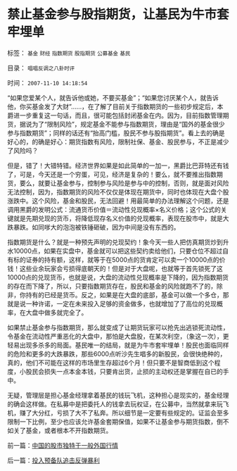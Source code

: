 # 禁止基金参与股指期货，让基民为牛市套牢埋单

标签： `基金` `财经` `指数期货` `股指期货` `公募基金` `基民` 

目录： `唱唱反调之八卦时评`

时间： `2007-11-10 14:18:54`

“如果您爱某个人，就告诉他或她，不要买基金”；“如果您讨厌某个人，就告诉他，你买基金发了大财”……，在了解了目前关于指数期货的一些初步规定后，本爵进一步重复这一句话，而且，很可能包括封闭基金在内。因为，目前指数管理期货，据说为了“限制风险”，规定基金不能参与指数期货，理由是“国外的基金很少参与指数期货”；同样的话还有“抬高门槛，股民不参与股指期货”。看上去的确是好心的，的确是好心：期货指数有风险，限制社保、基金、股民参与，不正是减少了风险吗？

但是，错了！大错特错。经济世界如果是如此简单的一加一，黑爵比巴菲特还有钱了，可是，今天还是一个穷蛋，可见，经济是复杂的！要么，就不要推出指数期货，要么，就要让基金参与，控制参与风险是参与中的控制，否则，就是面对风险无法控制，因为，指数期货的风险不仅仅是体现在期货中，同时也体现在大盘个股涨跌中。这个风险，基金和股民，无法回避！用最简单的办法理解这个问题，还是调用黑爵的发明公式：流通货币价值＝流动性兑现概率×名义价格；这个公式的关键就是先期兑现的货币，将降低现存名义价值的兑现概率，表现在股市中，就是大跌暴跌。如同嗲大的泡泡被铁锤砸破，因为中间是没有东西的。

指数期货是什么？就是一种预先声明的兑现契约！象今天一些人把仿真期货炒到升水10000点，如果在实盘中，基金就可以把这些契约卖给他们，只要仓位不超过自有标的证券的持有额，这样，就等于在5000点的货肯定可以卖一个10000点的价钱！这些业余玩家会亏损得底朝天的！但是对于大盘呢，也就等于首先锁死了这10000点的兑现货币，也就是说，大盘的流动性兑现概率是下降的，因为指数期货的存在而下降了，所以，只要指数期货存在，股民和基金的风险就跑不了的，除非，你持有的已经是货币。反之，如果是在大盘的底部，基金可以做一个多仓，那就是说一种许诺，一定在未来投入足够的资金做多，也就增加了了高位的兑现概率，在大盘中做多就完全了。

如果禁止基金参与指数期货，那么就变成了让期货玩家可以抢先出逃锁死流动性，令基金在流动性严重恶化的大盘中，那怕是大盘股，在某次利空，（象这一次），更轻易出现多杀多的局面。基民唯一的结局，就是为牛市套牢埋单！股民也面临同样的危险和更多的大跌暴跌，那些6000点听沙先生唱多的新股民，会很快绝种的，真的，他们不可能在这样的市场里生存超过6个月！但只要不是智商低到这个程度，小股民会损失一点本金本钱，只要肯出货，止损的主动权还是掌握在自已的手中。

无疑，管理层是担心基金经理拿着基民的钱玩飞机，这种担心是现实的，基金经理的确会这样做。在私募中是把委托人的钱拿去玩权证，在公募中，当然就拿来玩飞机，赚了大分红，亏损了大不了私奔。所以细节是一定要有些规定的。证监会至多限制一下比例，至少也应该允许基金套期保值，如果不让基金参与期货指数，倒不如关了基金，或者根本不开指数期货。



前一篇：[中国的股市独特于一般外国行情](../../../2007/11/9/中国的股市独特于一般外国行情.md)

后一篇：[投入预备队追击反弹暴利](../../../2007/11/12/投入预备队追击反弹暴利.md)